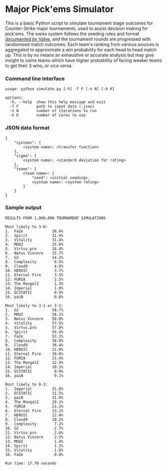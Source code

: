 # Major Pick'ems Simulator

This is a basic Python script to simulate tournament stage outcomes for Counter-Strike major tournaments, used to assist decision making for pick'ems. The swiss system follows the seeding rules and format [documented by Valve](https://github.com/ValveSoftware/counter-strike/blob/main/major-supplemental-rulebook.md#seeding), and the tournament rounds are progressed with randomised match outcomes. Each team's ranking from various sources is aggregated to approximate a win probability for each head to head match up. This is by no means an exhaustive or accurate analysis but may give insight to some teams which have higher probability of facing weaker teams to get their 3 wins, or vice versa.

### Command line interface

```
usage: python simulate.py [-h] -f F [-n N] [-k K]

options:
  -h, --help  show this help message and exit
  -f F        path to input data (.json)
  -n N        number of iterations to run
  -k K        number of cores to use
```

### JSON data format

```
{
    "systems": {
        <system name>: <transfer function>
    },
    "sigma": {
        <system name>: <standard deviation for rating>
    },
    "teams": {
        <team name>: {
            "seed": <initial seeding>,
            <system name>: <system rating>
        }
    }
}
```

### Sample output

```text
RESULTS FROM 1,000,000 TOURNAMENT SIMULATIONS

Most likely to 3-0:
1.  FaZe             38.4%
2.  Spirit           31.4%
3.  Vitality         31.4%
4.  MOUZ             25.6%
5.  Virtus.pro       18.4%
6.  Natus Vincere    15.7%
7.  G2               14.2%
8.  Complexity        6.5%
9.  Cloud9            4.6%
10. HEROIC            3.7%
11. Eternal Fire      3.5%
12. FURIA             2.5%
13. The MongolZ       1.3%
14. Imperial          1.0%
15. ECSTATIC          0.9%
16. paiN              0.8%

Most likely to 3-1 or 3-2:
1.  G2               58.7%
2.  MOUZ             58.1%
3.  Natus Vincere    58.0%
4.  Vitality         57.5%
5.  Virtus.pro       57.0%
6.  Spirit           56.4%
7.  FaZe             53.1%
8.  Complexity       38.9%
9.  Cloud9           36.4%
10. HEROIC           31.6%
11. Eternal Fire     30.8%
12. FURIA            21.4%
13. The MongolZ      12.9%
14. Imperial         10.1%
15. ECSTATIC          9.9%
16. paiN              9.1%

Most likely to 0-3:
1.  Imperial         31.8%
2.  ECSTATIC         31.5%
3.  paiN             31.0%
4.  The MongolZ      29.1%
5.  FURIA            21.3%
6.  Eternal Fire     13.2%
7.  HEROIC           12.4%
8.  Cloud9           10.2%
9.  Complexity        7.2%
10. G2                2.7%
11. Virtus.pro        2.6%
12. Natus Vincere     2.5%
13. MOUZ              1.4%
14. Spirit            1.2%
15. Vitality          1.0%
16. FaZe              0.8%

Run time: 17.70 seconds
```
